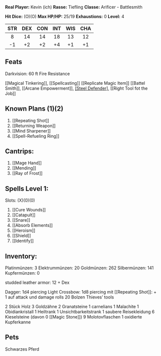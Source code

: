 **Real Player:** Kevin (ich)
**Rasse:** Tiefling
**Classe:** Arificer - Battlesmith

**Hit Dice:** (O)(O)
**Max HP/HP:** 25/19
**Exhaustions:** 0
**Level:** 4

| STR | DEX | CON | INT | WIS | CHA |
| :-: | :-: | :-: | :-: | :-: | :-: |
|  8  | 14  | 14  | 18  | 13  | 12  |
| -1  | +2  | +2  | +4  | +1  | +1  |
## Feats
Darkvision: 60 ft
Fire Resistance

[[Magical Tinkering]], [[Spellcasting]]
[[Replicate Magic Item]]
[[Battel Smith]], [[Arcane Empowerment]], [[Steel Defender]](X), [[Right Tool fot the Job]]

## Known Plans (1)(2)
1. [[Repeating Shot]]
2. [[Returning Weapon]]
3. [[Mind Sharpener]]
4. [[Spell-Refueling Ring]]

## Cantrips:
1. [[Mage Hand]]
2. [[Mending]]
3. [[Ray of Frost]]
## Spells Level 1:
Slots: (X)(0)(0)
1. [[Cure Wounds]]
2. [[Catapult]]
3. [[Snare]]
4. [[Absorb Elements]]
5. [[Heroism]]
6. [[Shield]]
7. [[Identify]]

## Inventory:
Platinmünzen: 3
Elektrummünzen: 20
Goldmünzen: 262
Silbermünzen: 141
Kupfermünzen: 0

studded leather armor: 12 + Dex

Dagger: 1d4 piercing
Light Crossbow: 1d8 piercing
mit [[Repeating Shot]]: + 1 auf attack und damage rolls
20 Bolzen
Thieves’ tools

2 Stück Holz
3 Goldzähne
2 Granatsteine
1 carnelians
1 Malachite
1 Obidiankristall
1 Heiltrank
1 Unsichtbarkeitstrank
1 saubere Reisekleidung
6 Kieselsteine (davon 0 [[Magic Stone]])
9 Molotovflaschen
1 oxidierte Kupferkanne
## Pets
Schwarzes Pferd
